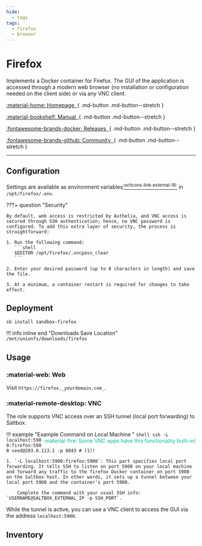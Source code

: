 ```yaml
---
hide:
  - tags
tags:
  - firefox
  - browser
---
```


# Firefox

Implements a Docker container for Firefox. The GUI of the application is accessed through a modern web browser (no installation or configuration needed on the client side) or via any VNC client.

<div class="grid sb-buttons" markdown data-search-exclude>

[:material-home: Homepage&nbsp;&nbsp;](https://jlesage.github.io/docker-apps){ .md-button .md-button--stretch }

[:material-bookshelf: Manual&nbsp;&nbsp;](https://github.com/jlesage/docker-firefox/blob/master/README.md#usage){ .md-button .md-button--stretch }

[:fontawesome-brands-docker: Releases&nbsp;&nbsp;](https://hub.docker.com/r/jlesage/firefox/tags){ .md-button .md-button--stretch }

[:fontawesome-brands-github: Community&nbsp;&nbsp;](https://github.com/jlesage/docker-firefox/discussions){ .md-button .md-button--stretch }

</div>

---

## Configuration

Settings are available as environment variables[<sup>:octicons-link-external-16:</sup>][envs] in `/opt/firefox/.env`.

???+ question "Security"

    By default, web access is restricted by Authelia, and VNC access is secured through SSH authentication; hence, no VNC password is configured. To add this extra layer of security, the process is straightforward:

    1. Run the following command:
       ```shell
       $EDITOR /opt/firefox/.vncpass_clear
       ```
    
    2. Enter your desired password (up to 8 characters in length) and save the file.
    
    3. At a minimum, a container restart is required for changes to take effect.

## Deployment

``` shell
sb install sandbox-firefox
```

!!! info inline end "Downloads Save Location"
    ```
    /mnt/unionfs/downloads/firefox
    ```

## Usage

### :material-web: Web

Visit `https://firefox._yourdomain.com_`.

### :material-remote-desktop: VNC

The role supports VNC access over an SSH tunnel (local port forwarding) to Saltbox.

!!! example "Example Command on Local Machine <span style="float:right;color:#00bfa5">:material-fire: Some VNC apps have this functionality built-in!</span>"
    ```shell
    ssh -L localhost:5900:firefox:5900 seed@203.0.113.1 -p 8843 # (1)!
    ```

    1. `-L localhost:5900:firefox:5900`: This part specifies local port forwarding. It tells SSH to listen on port 5900 on your local machine and forward any traffic to the firefox Docker container on port 5900 on the Saltbox host. In other words, it sets up a tunnel between your local port 5900 and the container's port 5900.

        Complete the command with your usual SSH info: `USERNAME@SALTBOX_EXTERNAL_IP -p SSH_PORT`.

While the tunnel is active, you can use a VNC client to access the GUI via the address `localhost:5900`.

  [envs]: https://github.com/jlesage/docker-firefox#environment-variables "Access project Docker environment variables breakdown"

## Inventory
<!-- BEGIN SALTBOX MANAGED VARIABLES SECTION -->
<!-- END SALTBOX MANAGED VARIABLES SECTION -->
